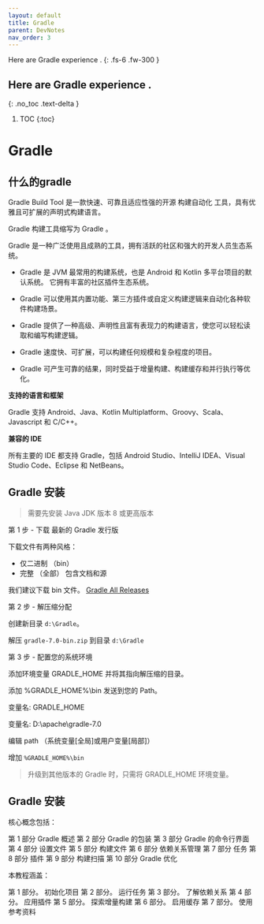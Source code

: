 ```yaml
---
layout: default
title: Gradle 
parent: DevNotes
nav_order: 3
---
```


Here are Gradle  experience .
{: .fs-6 .fw-300 }


## Here are Gradle experience .
{: .no_toc .text-delta }

1. TOC
{:toc}


# Gradle

## 什么的gradle

Gradle Build Tool 是一款快速、可靠且适应性强的开源 构建自动化 工具，具有优雅且可扩展的声明式构建语言。 

Gradle 构建工具缩写为 Gradle 。



Gradle 是一种广泛使用且成熟的工具，拥有活跃的社区和强大的开发人员生态系统。

- Gradle 是 JVM 最常用的构建系统，也是 Android 和 Kotlin 多平台项目的默认系统。 它拥有丰富的社区插件生态系统。

- Gradle 可以使用其内置功能、第三方插件或自定义构建逻辑来自动化各种软件构建场景。

- Gradle 提供了一种高级、声明性且富有表现力的构建语言，使您可以轻松读取和编写构建逻辑。

- Gradle 速度快、可扩展，可以构建任何规模和复杂程度的项目。

- Gradle 可产生可靠的结果，同时受益于增量构建、构建缓存和并行执行等优化。


**支持的语言和框架**

Gradle 支持 Android、Java、Kotlin Multiplatform、Groovy、Scala、Javascript 和 C/C++。

**兼容的 IDE**

所有主要的 IDE 都支持 Gradle，包括 Android Studio、IntelliJ IDEA、Visual Studio Code、Eclipse 和 NetBeans。


## Gradle 安装

>需要先安装 Java JDK 版本 8 或更高版本

第 1 步 - 下载 最新的 Gradle 发行版

下载文件有两种风格：

- 仅二进制 （bin）
- 完整 （全部） 包含文档和源

我们建议下载 bin 文件。  [Gradle All Releases ](https://gradle.org/releases/)

第 2 步 - 解压缩分配

创建新目录 `d:\Gradle`。

解压 `gradle-7.0-bin.zip` 到目录 `d:\Gradle` 


第 3 步 - 配置您的系统环境

添加环境变量 GRADLE_HOME 并将其指向解压缩的目录。 

添加 %GRADLE_HOME%\bin 发送到您的 Path。 

变量名: GRADLE_HOME

变量名: D:\apache\gradle-7.0

编辑 path （系统变量[全局]或用户变量[局部]）

增加 `%GRADLE_HOME%\bin`

> 升级到其他版本的 Gradle 时，只需将 GRADLE_HOME 环境变量。

## Gradle 安装

核心概念包括：

第 1 部分 Gradle 概述
第 2 部分 Gradle 的包装
第 3 部分 Gradle 的命令行界面
第 4 部分 设置文件
第 5 部分 构建文件
第 6 部分 依赖关系管理
第 7 部分 任务
第 8 部分 插件
第 9 部分 构建扫描
第 10 部分 Gradle 优化 



本教程涵盖：

第 1 部分。 初始化项目
第 2 部分。 运行任务
第 3 部分。 了解依赖关系
第 4 部分。 应用插件
第 5 部分。 探索增量构建
第 6 部分。 启用缓存
第 7 部分。 使用参考资料 